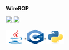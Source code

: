 **WireROP**

 <div>
  <a href="https://github.com/WireROP">
   
  <img height="180em" src="https://github-readme-stats.vercel.app/api?username=WireROP&show_icons=false&theme=blue&include_all_commits=true&count_private=false"/>
  <img height="180em" src="https://github-readme-stats.vercel.app/api/top-langs/?username=WireROP&layout=compact&langs_count=7&theme=blue"/>
</div>


<div style="display: inline_block"><br>
 
  <img align="center" alt="Rafa-Csharp" height="40" width="50" src="https://raw.githubusercontent.com/devicons/devicon/master/icons/java/java-original.svg">
  <img align="center" alt="Rafa-Csharp" height="40" width="50" src="https://raw.githubusercontent.com/devicons/devicon/master/icons/cplusplus/cplusplus-original.svg">
  <img align="center" alt="Rafa-Python" height="40" width="50" src="https://raw.githubusercontent.com/devicons/devicon/master/icons/python/python-original.svg"> 
  
</div>
 


 ##

